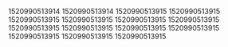 1520990513914
1520990513914
1520990513915
1520990513915
1520990513915
1520990513915
1520990513915
1520990513915
1520990513915
1520990513915
1520990513915
1520990513915
1520990513915
1520990513915
1520990513915